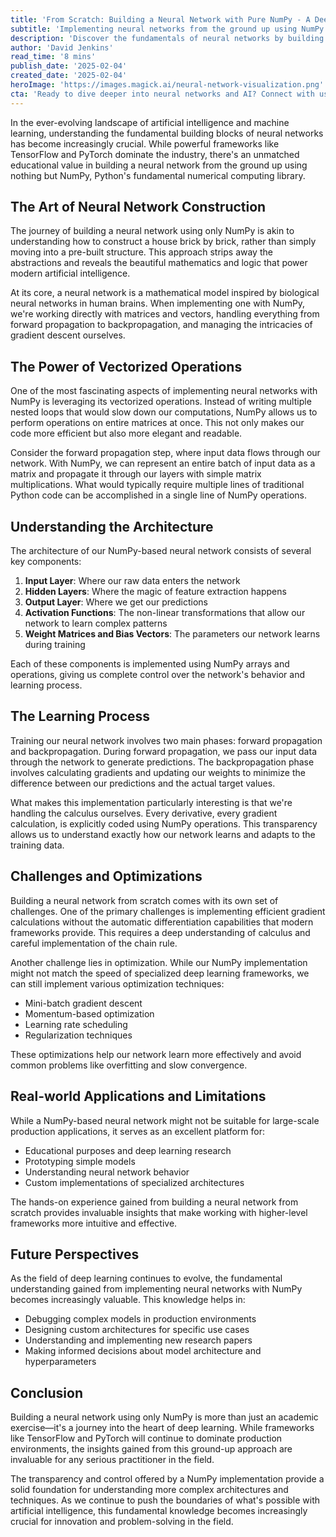 ```yaml
---
title: 'From Scratch: Building a Neural Network with Pure NumPy - A Deep Dive into Deep Learning Fundamentals'
subtitle: 'Implementing neural networks from the ground up using NumPy'
description: 'Discover the fundamentals of neural networks by building one from scratch using NumPy. This deep dive explores the mathematics, architecture, and learning processes behind neural networks, providing invaluable insights for both beginners and experienced practitioners in the field of deep learning.'
author: 'David Jenkins'
read_time: '8 mins'
publish_date: '2025-02-04'
created_date: '2025-02-04'
heroImage: 'https://images.magick.ai/neural-network-visualization.png'
cta: 'Ready to dive deeper into neural networks and AI? Connect with us on LinkedIn at MagickAI and join our community of passionate developers and researchers who are shaping the future of artificial intelligence.'
---
```


In the ever-evolving landscape of artificial intelligence and machine learning, understanding the fundamental building blocks of neural networks has become increasingly crucial. While powerful frameworks like TensorFlow and PyTorch dominate the industry, there's an unmatched educational value in building a neural network from the ground up using nothing but NumPy, Python's fundamental numerical computing library.

## The Art of Neural Network Construction

The journey of building a neural network using only NumPy is akin to understanding how to construct a house brick by brick, rather than simply moving into a pre-built structure. This approach strips away the abstractions and reveals the beautiful mathematics and logic that power modern artificial intelligence.

At its core, a neural network is a mathematical model inspired by biological neural networks in human brains. When implementing one with NumPy, we're working directly with matrices and vectors, handling everything from forward propagation to backpropagation, and managing the intricacies of gradient descent ourselves.

## The Power of Vectorized Operations

One of the most fascinating aspects of implementing neural networks with NumPy is leveraging its vectorized operations. Instead of writing multiple nested loops that would slow down our computations, NumPy allows us to perform operations on entire matrices at once. This not only makes our code more efficient but also more elegant and readable.

Consider the forward propagation step, where input data flows through our network. With NumPy, we can represent an entire batch of input data as a matrix and propagate it through our layers with simple matrix multiplications. What would typically require multiple lines of traditional Python code can be accomplished in a single line of NumPy operations.

## Understanding the Architecture

The architecture of our NumPy-based neural network consists of several key components:

1. **Input Layer**: Where our raw data enters the network
2. **Hidden Layers**: Where the magic of feature extraction happens
3. **Output Layer**: Where we get our predictions
4. **Activation Functions**: The non-linear transformations that allow our network to learn complex patterns
5. **Weight Matrices and Bias Vectors**: The parameters our network learns during training

Each of these components is implemented using NumPy arrays and operations, giving us complete control over the network's behavior and learning process.

## The Learning Process

Training our neural network involves two main phases: forward propagation and backpropagation. During forward propagation, we pass our input data through the network to generate predictions. The backpropagation phase involves calculating gradients and updating our weights to minimize the difference between our predictions and the actual target values.

What makes this implementation particularly interesting is that we're handling the calculus ourselves. Every derivative, every gradient calculation, is explicitly coded using NumPy operations. This transparency allows us to understand exactly how our network learns and adapts to the training data.

## Challenges and Optimizations

Building a neural network from scratch comes with its own set of challenges. One of the primary challenges is implementing efficient gradient calculations without the automatic differentiation capabilities that modern frameworks provide. This requires a deep understanding of calculus and careful implementation of the chain rule.

Another challenge lies in optimization. While our NumPy implementation might not match the speed of specialized deep learning frameworks, we can still implement various optimization techniques:

- Mini-batch gradient descent
- Momentum-based optimization
- Learning rate scheduling
- Regularization techniques

These optimizations help our network learn more effectively and avoid common problems like overfitting and slow convergence.

## Real-world Applications and Limitations

While a NumPy-based neural network might not be suitable for large-scale production applications, it serves as an excellent platform for:

- Educational purposes and deep learning research
- Prototyping simple models
- Understanding neural network behavior
- Custom implementations of specialized architectures

The hands-on experience gained from building a neural network from scratch provides invaluable insights that make working with higher-level frameworks more intuitive and effective.

## Future Perspectives

As the field of deep learning continues to evolve, the fundamental understanding gained from implementing neural networks with NumPy becomes increasingly valuable. This knowledge helps in:

- Debugging complex models in production environments
- Designing custom architectures for specific use cases
- Understanding and implementing new research papers
- Making informed decisions about model architecture and hyperparameters

## Conclusion

Building a neural network using only NumPy is more than just an academic exercise—it's a journey into the heart of deep learning. While frameworks like TensorFlow and PyTorch will continue to dominate production environments, the insights gained from this ground-up approach are invaluable for any serious practitioner in the field.

The transparency and control offered by a NumPy implementation provide a solid foundation for understanding more complex architectures and techniques. As we continue to push the boundaries of what's possible with artificial intelligence, this fundamental knowledge becomes increasingly crucial for innovation and problem-solving in the field.